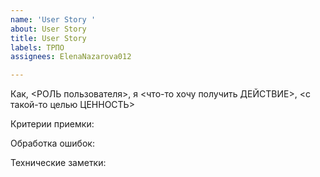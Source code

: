 ```yaml
---
name: 'User Story '
about: User Story
title: User Story
labels: ТРПО
assignees: ElenaNazarova012

---
```


Как, <РОЛЬ пользователя>, я <что-то хочу получить ДЕЙСТВИЕ>, <с такой-то целью ЦЕННОСТЬ>

Критерии приемки:

Обработка ошибок:

Технические заметки:
